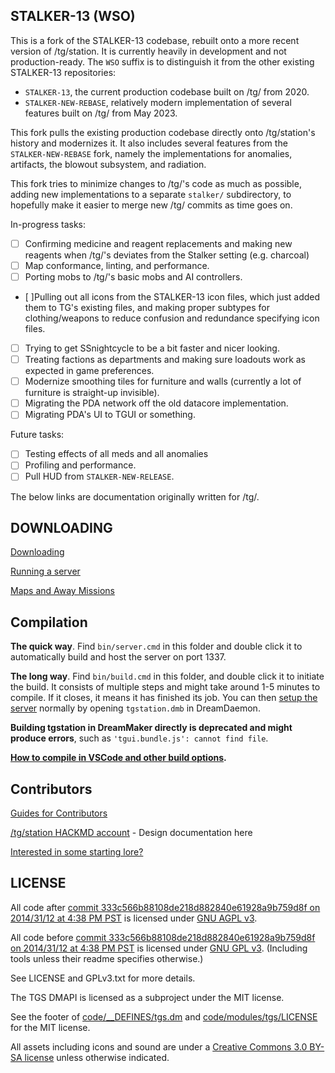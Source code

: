 ## STALKER-13 (WSO)

This is a fork of the STALKER-13 codebase, rebuilt onto a more recent version of /tg/station. It is currently heavily in development and not production-ready. The `WSO` suffix is to distinguish it from the other existing STALKER-13 repositories:

- `STALKER-13`, the current production codebase built on /tg/ from 2020.
- `STALKER-NEW-REBASE`, relatively modern implementation of several features built on /tg/ from May 2023.

This fork pulls the existing production codebase directly onto /tg/station's history and modernizes it. It also includes several features from the `STALKER-NEW-REBASE` fork, namely the implementations for anomalies, artifacts, the blowout subsystem, and radiation.

This fork tries to minimize changes to /tg/'s code as much as possible, adding new implementations to a separate `stalker/` subdirectory, to hopefully make it easier to merge new /tg/ commits as time goes on.

In-progress tasks:

- [ ] Confirming medicine and reagent replacements and making new reagents when /tg/'s deviates from the Stalker setting (e.g. charcoal)
- [ ] Map conformance, linting, and performance.
- [ ] Porting mobs to /tg/'s basic mobs and AI controllers.
- [ ]Pulling out all icons from the STALKER-13 icon files, which just added them to TG's existing files, and making proper subtypes for clothing/weapons to reduce confusion and redundance specifying icon files.
- [ ] Trying to get SSnightcycle to be a bit faster and nicer looking.
- [ ] Treating factions as departments and making sure loadouts work as expected in game preferences.
- [ ] Modernize smoothing tiles for furniture and walls (currently a lot of furniture is straight-up invisible).
- [ ] Migrating the PDA network off the old datacore implementation.
- [ ] Migrating PDA's UI to TGUI or something.

Future tasks:
- [ ] Testing effects of all meds and all anomalies
- [ ] Profiling and performance.
- [ ] Pull HUD from `STALKER-NEW-RELEASE`.

The below links are documentation originally written for /tg/.

## DOWNLOADING
[Downloading](.github/guides/DOWNLOADING.md)

[Running a server](.github/guides/RUNNING_A_SERVER.md)

[Maps and Away Missions](.github/guides/MAPS_AND_AWAY_MISSIONS.md)

## Compilation

**The quick way**. Find `bin/server.cmd` in this folder and double click it to automatically build and host the server on port 1337.

**The long way**. Find `bin/build.cmd` in this folder, and double click it to initiate the build. It consists of multiple steps and might take around 1-5 minutes to compile. If it closes, it means it has finished its job. You can then [setup the server](.github/guides/RUNNING_A_SERVER.md) normally by opening `tgstation.dmb` in DreamDaemon.

**Building tgstation in DreamMaker directly is deprecated and might produce errors**, such as `'tgui.bundle.js': cannot find file`.

**[How to compile in VSCode and other build options](tools/build/README.md).**

## Contributors
[Guides for Contributors](.github/CONTRIBUTING.md)

[/tg/station HACKMD account](https://hackmd.io/@tgstation) - Design documentation here

[Interested in some starting lore?](https://github.com/tgstation/common_core)

## LICENSE

All code after [commit 333c566b88108de218d882840e61928a9b759d8f on 2014/31/12 at 4:38 PM PST](https://github.com/tgstation/tgstation/commit/333c566b88108de218d882840e61928a9b759d8f) is licensed under [GNU AGPL v3](https://www.gnu.org/licenses/agpl-3.0.html).

All code before [commit 333c566b88108de218d882840e61928a9b759d8f on 2014/31/12 at 4:38 PM PST](https://github.com/tgstation/tgstation/commit/333c566b88108de218d882840e61928a9b759d8f) is licensed under [GNU GPL v3](https://www.gnu.org/licenses/gpl-3.0.html).
(Including tools unless their readme specifies otherwise.)

See LICENSE and GPLv3.txt for more details.

The TGS DMAPI is licensed as a subproject under the MIT license.

See the footer of [code/__DEFINES/tgs.dm](./code/__DEFINES/tgs.dm) and [code/modules/tgs/LICENSE](./code/modules/tgs/LICENSE) for the MIT license.

All assets including icons and sound are under a [Creative Commons 3.0 BY-SA license](https://creativecommons.org/licenses/by-sa/3.0/) unless otherwise indicated.
